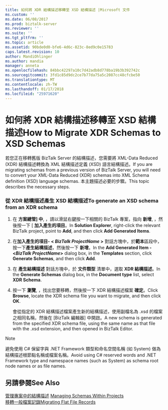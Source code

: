 ```yaml
---
title: 如何將 XDR 結構描述移轉至 XSD 結構描述 |Microsoft 文件
ms.custom: ''
ms.date: 06/08/2017
ms.prod: biztalk-server
ms.reviewer: ''
ms.suite: ''
ms.tgt_pltfrm: ''
ms.topic: article
ms.assetid: 90bde0d0-bfe6-4d6c-823c-8ed9c0e15783
caps.latest.revision: 10
author: MandiOhlinger
ms.author: mandia
manager: anneta
ms.openlocfilehash: 84bbc42297a10c7d42adb8d778ba19b3b392742c
ms.sourcegitcommit: 3fd1c85d9dc2ce7b77da75a5c2087cc48cfcbe50
ms.translationtype: MT
ms.contentlocale: zh-TW
ms.lasthandoff: 01/17/2018
ms.locfileid: "25971620"
---
```

# <a name="how-to-migrate-xdr-schemas-to-xsd-schemas"></a><span data-ttu-id="3b73d-102">如何將 XDR 結構描述移轉至 XSD 結構描述</span><span class="sxs-lookup"><span data-stu-id="3b73d-102">How to Migrate XDR Schemas to XSD Schemas</span></span>
<span data-ttu-id="3b73d-103">若您正在移轉舊版 BizTalk Server 的結構描述，您需要將 XML-Data Reduced (XDR) 結構描述轉換為 XML 結構描述定義 (XSD) 語言結構描述。</span><span class="sxs-lookup"><span data-stu-id="3b73d-103">If you are migrating schemas from a previous version of BizTalk Server, you will need to convert your XML-Data Reduced (XDR) schemas into XML Schema definition (XSD) language schemas.</span></span> <span data-ttu-id="3b73d-104">本主題描述必要的步驟。</span><span class="sxs-lookup"><span data-stu-id="3b73d-104">This topic describes the necessary steps.</span></span>  
  
### <a name="to-generate-an-xsd-schema-from-an-xdr-schema"></a><span data-ttu-id="3b73d-105">從 XDR 結構描述產生 XSD 結構描述</span><span class="sxs-lookup"><span data-stu-id="3b73d-105">To generate an XSD schema from an XDR schema</span></span>  
  
1.  <span data-ttu-id="3b73d-106">在 **方案總管] 中**, ，請以滑鼠右鍵按一下相關的 BizTalk 專案，指向 **新增**, ，然後按一下 [ **加入產生的項目**。</span><span class="sxs-lookup"><span data-stu-id="3b73d-106">In **Solution Explorer**, right-click the relevant BizTalk project, point to **Add**, and then click **Add Generated Items**.</span></span>  
  
2.  <span data-ttu-id="3b73d-107">在**加入產生的項目- \< *BizTalk ProjectName* \>** 對話方塊中，於**範本**區段中，按一下**產生結構描述**，然後按一下 **新增**。</span><span class="sxs-lookup"><span data-stu-id="3b73d-107">In the **Add Generated Item - \<*BizTalk ProjectName*\>** dialog box, in the **Templates** section, click **Generate Schemas**, and then click **Add**.</span></span>  
  
3.  <span data-ttu-id="3b73d-108">在 **產生結構描述** 對話方塊中，於 **文件類型** 清單中，選取 **XDR 結構描述**。</span><span class="sxs-lookup"><span data-stu-id="3b73d-108">In the **Generate Schemas** dialog box, in the **Document type** list, select **XDR Schema**.</span></span>  
  
4.  <span data-ttu-id="3b73d-109">按一下  **瀏覽**, ，找出您要移轉，然後按一下 XDR 結構描述檔案 **確定**。</span><span class="sxs-lookup"><span data-stu-id="3b73d-109">Click **Browse**, locate the XDR schema file you want to migrate, and then click **OK**.</span></span>  
  
     <span data-ttu-id="3b73d-110">會從指定的 XDR 結構描述檔案產生新的結構描述，使用副檔名為 .xsd 的檔案之相同名稱，然後在 [BizTalk 編輯器] 中開啟。</span><span class="sxs-lookup"><span data-stu-id="3b73d-110">A new schema is generated from the specified XDR schema file, using the same name as that file with the .xsd extension, and then opened in BizTalk Editor.</span></span>  
  
> [!NOTE]
>  <span data-ttu-id="3b73d-111">避免使用 C# 保留字與 .NET Framework 類型和命名空間名稱 (如 System) 做為結構描述根節點名稱或檔案名稱。</span><span class="sxs-lookup"><span data-stu-id="3b73d-111">Avoid using C# reserved words and .NET Framework type and namespace names (such as System) as schema root node names or as file names.</span></span>  
  
## <a name="see-also"></a><span data-ttu-id="3b73d-112">另請參閱</span><span class="sxs-lookup"><span data-stu-id="3b73d-112">See Also</span></span>  
 <span data-ttu-id="3b73d-113">[管理專案中的結構描述](../core/managing-schemas-within-projects.md) </span><span class="sxs-lookup"><span data-stu-id="3b73d-113">[Managing Schemas Within Projects](../core/managing-schemas-within-projects.md) </span></span>  
 [<span data-ttu-id="3b73d-114">移轉一般檔案記錄</span><span class="sxs-lookup"><span data-stu-id="3b73d-114">Migrating Flat File Records</span></span>](../core/migrating-flat-file-records.md)